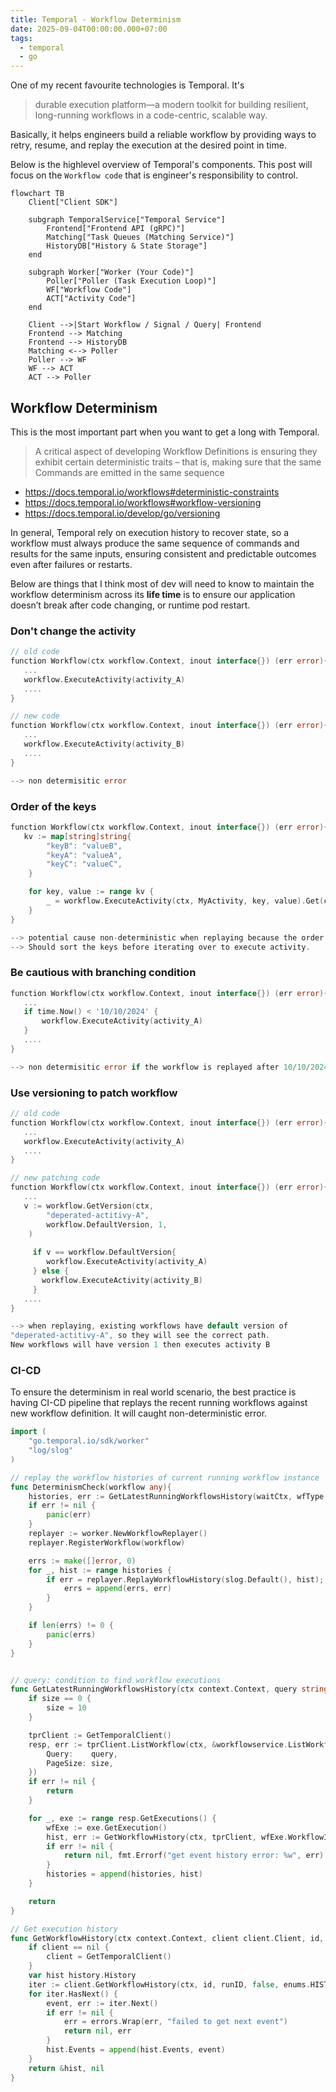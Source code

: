 ```yaml
---
title: Temporal - Workflow Determinism
date: 2025-09-04T00:00:00.000+07:00
tags:
  - temporal
  - go
---
```



One of my recent favourite technologies is Temporal. It's 


> durable execution platform—a modern toolkit for building resilient, long-running workflows in a code-centric, scalable way.


Basically, it helps engineers build a reliable workflow by providing ways to retry, resume, and replay the execution at the desired point in time.

Below is the highlevel overview of Temporal's components. This post will focus on the `Workflow code` that is engineer's responsibility to control.

```mermaid
flowchart TB
    Client["Client SDK"]

    subgraph TemporalService["Temporal Service"]
        Frontend["Frontend API (gRPC)"]
        Matching["Task Queues (Matching Service)"]
        HistoryDB["History & State Storage"]
    end

    subgraph Worker["Worker (Your Code)"]
        Poller["Poller (Task Execution Loop)"]
        WF["Workflow Code"]
        ACT["Activity Code"]
    end

    Client -->|Start Workflow / Signal / Query| Frontend
    Frontend --> Matching
    Frontend --> HistoryDB
    Matching <--> Poller
    Poller --> WF
    WF --> ACT
    ACT --> Poller
```


## Workflow Determinism

This is the most important part when you want to get a long with Temporal.

> A critical aspect of developing Workflow Definitions is ensuring they exhibit certain deterministic traits – that is, making sure that the same Commands are emitted in the same sequence

- https://docs.temporal.io/workflows#deterministic-constraints
- https://docs.temporal.io/workflows#workflow-versioning
- https://docs.temporal.io/develop/go/versioning

In general, Temporal rely on execution history to recover state, so a workflow must always produce the same sequence of commands and results for the same inputs, ensuring consistent and predictable outcomes even after failures or restarts. 

Below are things that I think most of dev will need to know to maintain the workflow determinism across its **life time** is to ensure our application doesn’t break after code changing, or runtime pod restart. 


### Don't change the activity

```go
// old code
function Workflow(ctx workflow.Context, inout interface{}) (err error){
   ...
   workflow.ExecuteActivity(activity_A)
   ....
}

// new code
function Workflow(ctx workflow.Context, inout interface{}) (err error){
   ...
   workflow.ExecuteActivity(activity_B)
   ....
}

--> non determisitic error
```

### Order of the keys

```go
function Workflow(ctx workflow.Context, inout interface{}) (err error){
   kv := map[string]string{
		"keyB": "valueB",
		"keyA": "valueA",
		"keyC": "valueC",
	}

    for key, value := range kv {
		_ = workflow.ExecuteActivity(ctx, MyActivity, key, value).Get(ctx, nil)
	}
}

--> potential cause non-deterministic when replaying because the order of the keys in map might be changed.
--> Should sort the keys before iterating over to execute activity.

```


### Be cautious with branching condition

```go
function Workflow(ctx workflow.Context, inout interface{}) (err error){
   ...
   if time.Now() < '10/10/2024' {
	   workflow.ExecuteActivity(activity_A)
   }
   ....
}

--> non determisitic error if the workflow is replayed after 10/10/2024
```

### Use versioning to patch workflow

```go
// old code
function Workflow(ctx workflow.Context, inout interface{}) (err error){
   ...
   workflow.ExecuteActivity(activity_A)
   ....
}

// new patching code
function Workflow(ctx workflow.Context, inout interface{}) (err error){
   ...
   v := workflow.GetVersion(ctx,
		"deperated-actitivy-A",
		workflow.DefaultVersion, 1,
	)
	
	 if v == workflow.DefaultVersion{
	    workflow.ExecuteActivity(activity_A)
	 } else {
	   workflow.ExecuteActivity(activity_B)
	 }
   ....
}

--> when replaying, existing workflows have default version of 
"deperated-actitivy-A", so they will see the correct path.
New workflows will have version 1 then executes activity B
```

### CI-CD

To ensure the determinism in real world scenario, the best practice is having CI-CD pipeline that replays the recent running workflows against new workflow definition. It will caught non-deterministic error.

```go
import (
    "go.temporal.io/sdk/worker"
    "log/slog"
)

// replay the workflow histories of current running workflow instance
func DeterminismCheck(workflow any){
    histories, err := GetLatestRunningWorkflowsHistory(waitCtx, wfType, 100)
    if err != nil {
        panic(err)
    }
    replayer := worker.NewWorkflowReplayer()
    replayer.RegisterWorkflow(workflow)

    errs := make([]error, 0)
    for _, hist := range histories {
        if err = replayer.ReplayWorkflowHistory(slog.Default(), hist); err != nil {
            errs = append(errs, err)
        }
    }

    if len(errs) != 0 {
        panic(errs)
    }
}


// query: condition to find workflow executions
func GetLatestRunningWorkflowsHistory(ctx context.Context, query string, size int32) (histories []*history.History, err error) {
    if size == 0 {
		size = 10
	}

    tprClient := GetTemporalClient()
    resp, err := tprClient.ListWorkflow(ctx, &workflowservice.ListWorkflowExecutionsRequest{
        Query:    query,
        PageSize: size,
    })
    if err != nil {
        return
    }

    for _, exe := range resp.GetExecutions() {
        wfExe := exe.GetExecution()
        hist, err := GetWorkflowHistory(ctx, tprClient, wfExe.WorkflowId, wfExe.RunId)
        if err != nil {
            return nil, fmt.Errorf("get event history error: %w", err)
        }
        histories = append(histories, hist)
    }

    return
}

// Get execution history 
func GetWorkflowHistory(ctx context.Context, client client.Client, id, runID string) (*history.History, error) {
	if client == nil {
		client = GetTemporalClient()
	}
	var hist history.History
	iter := client.GetWorkflowHistory(ctx, id, runID, false, enums.HISTORY_EVENT_FILTER_TYPE_ALL_EVENT)
	for iter.HasNext() {
		event, err := iter.Next()
		if err != nil {
			err = errors.Wrap(err, "failed to get next event")
			return nil, err
		}
		hist.Events = append(hist.Events, event)
	}
	return &hist, nil
}
```